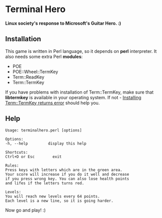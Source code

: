 # Terminal Hero
__Linux society's response to Microsoft's Guitar Hero. :)__

## Installation
This game is written in Perl language, so it depends on __perl__ interpreter.
It also needs some extra Perl __modules__:

* POE
* POE::Wheel::TermKey
* Term::ReadKey
* Term::TermKey
 
If you have problems with installation of Term::TermKey, make sure that __libtermkey__ is available in your operating system. If not - [Installing Term::TermKey returns error](http://stackoverflow.com/questions/8287071/installing-termtermkey-returns-error) should help you.

## Help

    Usage: terminalhero.perl [options]

    Options:
    -h, --help		   display this help

    Shortcuts:
    Ctrl+D or Esc		 exit

    Rules:
    Press keys with letters which are in the green area.
    Your score will increase if you do it well and decrease 
    if you press wrong key. You can also lose health points 
    and lifes if the letters turns red. 

    Levels:
    You will reach new levels every 64 points.
    Each level is a new line, so it is going harder.

Now go and play! :)
